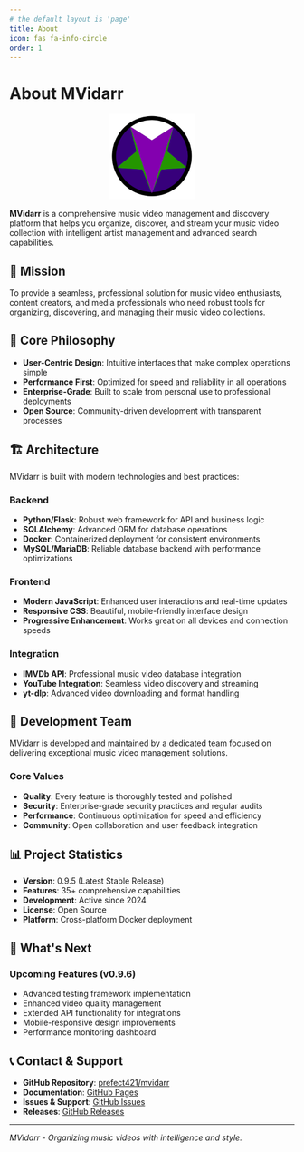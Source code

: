 ```yaml
---
# the default layout is 'page'
title: About
icon: fas fa-info-circle
order: 1
---
```


# About MVidarr

<div align="center">
  <img src="https://raw.githubusercontent.com/prefect421/mvidarr/main/frontend/src/Content/Images/mvidarr-logo.png" alt="MVidarr Logo" width="150" height="150">
</div>

**MVidarr** is a comprehensive music video management and discovery platform that helps you organize, discover, and stream your music video collection with intelligent artist management and advanced search capabilities.

## 🎯 **Mission**

To provide a seamless, professional solution for music video enthusiasts, content creators, and media professionals who need robust tools for organizing, discovering, and managing their music video collections.

## 🌟 **Core Philosophy**

- **User-Centric Design**: Intuitive interfaces that make complex operations simple
- **Performance First**: Optimized for speed and reliability in all operations
- **Enterprise-Grade**: Built to scale from personal use to professional deployments
- **Open Source**: Community-driven development with transparent processes

## 🏗️ **Architecture**

MVidarr is built with modern technologies and best practices:

### **Backend**
- **Python/Flask**: Robust web framework for API and business logic
- **SQLAlchemy**: Advanced ORM for database operations
- **Docker**: Containerized deployment for consistent environments
- **MySQL/MariaDB**: Reliable database backend with performance optimizations

### **Frontend**
- **Modern JavaScript**: Enhanced user interactions and real-time updates
- **Responsive CSS**: Beautiful, mobile-friendly interface design
- **Progressive Enhancement**: Works great on all devices and connection speeds

### **Integration**
- **IMVDb API**: Professional music video database integration
- **YouTube Integration**: Seamless video discovery and streaming
- **yt-dlp**: Advanced video downloading and format handling

## 👥 **Development Team**

MVidarr is developed and maintained by a dedicated team focused on delivering exceptional music video management solutions.

### **Core Values**
- **Quality**: Every feature is thoroughly tested and polished
- **Security**: Enterprise-grade security practices and regular audits
- **Performance**: Continuous optimization for speed and efficiency
- **Community**: Open collaboration and user feedback integration

## 📊 **Project Statistics**

- **Version**: 0.9.5 (Latest Stable Release)
- **Features**: 35+ comprehensive capabilities
- **Development**: Active since 2024
- **License**: Open Source
- **Platform**: Cross-platform Docker deployment

## 🚀 **What's Next**

### **Upcoming Features (v0.9.6)**
- Advanced testing framework implementation
- Enhanced video quality management
- Extended API functionality for integrations
- Mobile-responsive design improvements
- Performance monitoring dashboard

## 📞 **Contact & Support**

- **GitHub Repository**: [prefect421/mvidarr](https://github.com/prefect421/mvidarr)
- **Documentation**: [GitHub Pages](https://prefect421.github.io/mvidarr)
- **Issues & Support**: [GitHub Issues](https://github.com/prefect421/mvidarr/issues)
- **Releases**: [GitHub Releases](https://github.com/prefect421/mvidarr/releases)

---

*MVidarr - Organizing music videos with intelligence and style.*